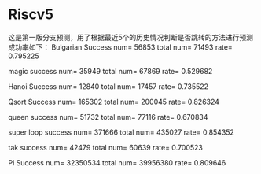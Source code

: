 # Riscv5
这是第一版分支预测，用了根据最近5个的历史情况判断是否跳转的方法进行预测
成功率如下：
Bulgarian
Success num= 56853 total num= 71493
 rate= 0.795225

magic
success num= 35949 total num= 67869
 rate= 0.529682

Hanoi
Success num= 12840 total num= 17457
 rate= 0.735522

Qsort
Success num= 165302 total num= 200045
 rate= 0.826324

queen
success num= 51732 total num= 77116
 rate= 0.670834

super loop
success num= 371666 total num= 435027
 rate= 0.854352

tak
success num= 42479 total num= 60639
 rate= 0.700523

Pi
 Success num= 32350534 total num= 39956380
 rate= 0.809646

